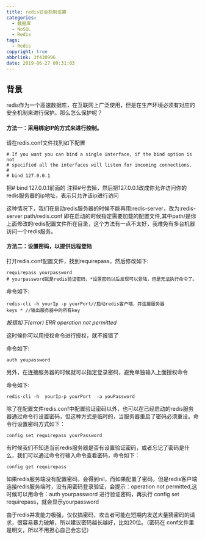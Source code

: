 ```yaml
---
title: redis安全机制设置
categories:
  - 数据库
  - NoSQL
  - Redis
tags:
  - Redis
copyright: true
abbrlink: 3f430996
date: 2019-06-27 09:31:03
---
```


## 背景

redis作为一个高速数据库，在互联网上广泛使用，但是在生产环境必须有对应的安全机制来进行保护。那么怎么保护呢？

<!--more-->



#### **方法一：采用绑定IP的方式来进行控制**。

 请在redis.conf文件找到如下配置

```
# If you want you can bind a single interface, if the bind option is not
# specified all the interfaces will listen for incoming connections.
#
# bind 127.0.0.1
```

把# bind 127.0.0.1前面的 注释#号去掉，然后把127.0.0.1改成你允许访问你的redis服务器的ip地址，表示只允许该ip进行访问

这种情况下，我们在启动redis服务器的时候不能再用:redis-server，改为:redis-server path/redis.conf 即在启动的时候指定需要加载的配置文件,其中path/是你上面修改的redis配置文件所在目录，这个方法有一点不太好，我难免有多台机器访问一个redis服务。

#### **方法二：设置密码，以提供远程登陆**

打开redis.conf配置文件，找到requirepass，然后修改如下:

```shell
requirepass yourpassword
# yourpassword就是redis验证密码，*设置密码以后发现可以登陆，但是无法执行命令了。
```

命令如下:

```shell
redis-cli -h yourIp -p yourPort//启动redis客户端，并连接服务器
keys * //输出服务器中的所有key
```

*报错如下(error) ERR operation not permitted*


这时候你可以用授权命令进行授权，就不报错了

命令如下:

```shell
auth youpassword
```

另外，在连接服务器的时候就可以指定登录密码，避免单独输入上面授权命令

命令如下:

```shell
redis-cli -h  yourIp-p yourPort  -a youPassword
```

 除了在配置文件redis.conf中配置验证密码以外，也可以在已经启动的redis服务器通过命令行设置密码，但这种方式是临时的，当服务器重启了密码必须重设。命令行设置密码方式如下：

```shell
config set requirepass yourPassword
```

 有时候我们不知道当前redis服务器是否有设置验证密码，或者忘记了密码是什么，我们可以通过命令行输入命令查看密码，命令如下：

```
config get requirepass
```

 如果redis服务端没有配置密码，会得到nil，而如果配置了密码，但是redis客户端连接redis服务端时，没有用密码登录验证，会提示：operation not permitted,这时候可以用命令：auth yourpassword 进行验证密码，再执行 config set requirepass，就会显示yourpassword

由于redis并发能力极强，仅仅搞密码，攻击者可能在短期内发送大量猜密码的请求，很容易暴力破解，所以建议密码越长越好，比如20位。（密码在 conf文件里是明文，所以不用担心自己会忘记）